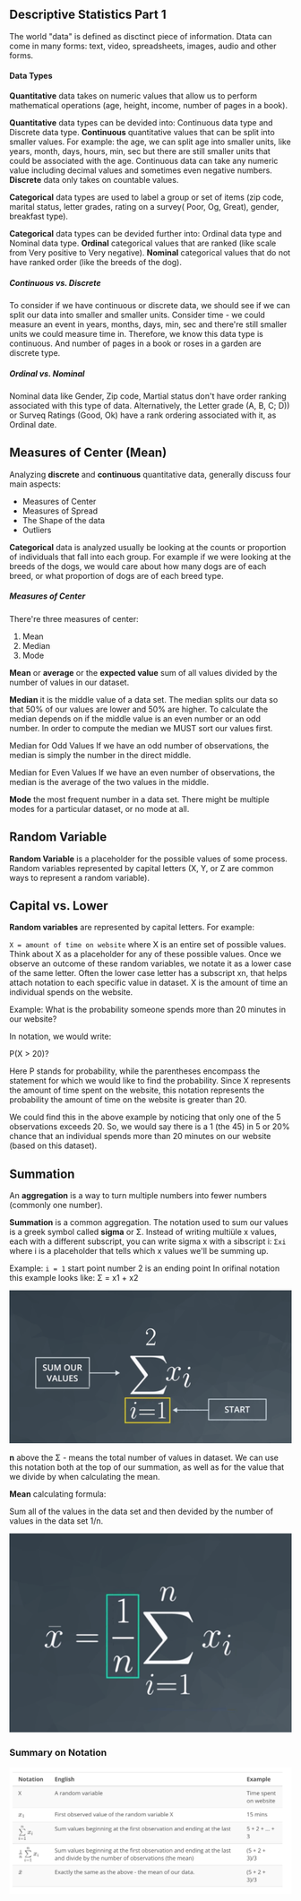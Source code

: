## Descriptive Statistics Part 1

The world "data" is defined as disctinct piece of information. Dtata can come in many forms: text, video, spreadsheets, images, audio and other forms. 

#### Data Types

**Quantitative** data takes on numeric values that allow us to perform mathematical operations (age, height, income, number of pages in a book).

**Quantitative** data types can be devided into: Continuous data type and Discrete data type.
**Continuous** quantitative values that can be split into smaller values. For example: the age, we can split age into smaller units, like years, month, days, hours, min, sec but there are still smaller units that could be associated with the age. Continuous data can take any numeric value including decimal values and sometimes even negative numbers.
**Discrete** data only takes on countable values.

**Categorical** data types are used to label a group or set of items (zip code, marital status, letter grades, rating on a survey( Poor, Og, Great), gender, breakfast type).

**Categorical** data types can be devided further into: Ordinal data type and Nominal data type.
**Ordinal** categorical values that are ranked (like scale from Very positive to Very negative).
**Nominal** categorical values that do not have ranked order (like the breeds of the dog).

##### Continuous vs. Discrete

To consider if we have continuous or discrete data, we should see if we can split our data into smaller and smaller units. Consider time - we could measure an event in years, months, days, min, sec and there're still smaller units we could measure time in. Therefore, we know this data type is continuous. And number of pages in a book or roses in a garden are discrete type.

##### Ordinal vs. Nominal

Nominal data like Gender, Zip code, Martial status don't have order ranking associated with this type of data. 
Alternatively, the Letter grade (A, B, C; D)) or Surveq Ratings (Good, Ok) have a rank ordering associated with it, as Ordinal date.



## Measures of Center (Mean)

Analyzing **discrete** and **continuous** quantitative data, generally discuss four main aspects:
- Measures of Center
- Measures of Spread
- The Shape of the data
- Outliers

**Categorical** data is analyzed usually be looking at the counts or proportion of individuals that fall into each group. For example if we were looking at the breeds of the dogs, we would care about how many dogs are of each breed, or what proportion of dogs are of each breed type.

##### Measures of Center

There're three measures of center:
1. Mean
2. Median
3. Mode

**Mean** or **average** or the **expected value** sum of all values divided by the number of values in our dataset.

**Median** it is the middle value of a data set. The median splits our data so that 50% of our values are lower and 50% are higher. To calculate the median depends on if the middle value is an even number or an odd number. In order to compute the median we MUST sort our values first.

Median for Odd Values
If we have an odd number of observations, the median is simply the number in the direct middle.

Median for Even Values
If we have an even number of observations, the median is the average of the two values in the middle.

**Mode** the most frequent number in a data set. There might be multiple modes for a particular dataset, or no mode at all.

## Random Variable

**Random Variable** is a placeholder for the possible values of some process. Random variables represented by capital letters (X, Y, or Z are common ways to represent a random variable).

## Capital vs. Lower

**Random variables** are represented by capital letters.
For example:

`X = amount of time on website` where X is an entire set of possible values. Think about X as a placeholder for any of these possible values. Once we observe an outcome of these random variables, we notate it as a lower case of the same letter. Often the lower case letter has a subscript xn, that helps attach notation to each specific value in dataset. X is the amount of time an individual spends on the website.

Example:
What is the probability someone spends more than 20 minutes in our website?

In notation, we would write:

P(X > 20)?

Here P stands for probability, while the parentheses encompass the statement for which we would like to find the probability. Since X represents the amount of time spent on the website, this notation represents the probability the amount of time on the website is greater than 20.

We could find this in the above example by noticing that only one of the 5 observations exceeds 20. So, we would say there is a 1 (the 45) in 5 or 20% chance that an individual spends more than 20 minutes on our website (based on this dataset).

## Summation 

An **aggregation** is a way to turn multiple numbers into fewer numbers (commonly one number).

**Summation** is a common aggregation. The notation used to sum our values is a greek symbol called **sigma**
 or Σ. Instead of writing multiüle x values, each with a different subscript, you can write sigma x with a sibscript i: `Σxi` where i is a placeholder that tells which x values we'll be summing up.

Example:
`i = 1`  start point
number 2 is an ending point
In orifinal notation this example looks like: Σ = x1 + x2

![formula sum with notation](sum.png)

**n** above the Σ - means the total number of values in dataset. We can use this notation both at the top of our summation, as well as for the value that we divide by when calculating the mean.

**Mean** calculating formula:

Sum all of the values in the data set and then devided by the number of values in the data set 1/n.

![Mean calculating formula](mean.png)

### Summary on Notation
![Notation recap](notation_sum.png)
